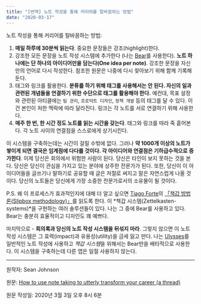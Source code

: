 ```yaml
---
title: "[번역] 노트 작성을 통해 커리어를 탈바꿈하는 방법"
date: "2020-03-17"
---
```


[Ulysses]: https://ulysses.app/
[Bear]: https://bear.app/
[Tiago Forte]: https://twitter.com/fortelabs
[「책갑 방법론(Slipbox methodology)」]: https://fortelabs.co/blog/how-to-take-smart-notes/

노트 작성을 통해 커리어를 탈바꿈하는 방법:

1. **매일 하루에 30분씩 읽는다**. 중요한 문장들은 강조(highlight)한다.
1. 강조한 모든 문장을 노트 작성 시스템에 추가한다 (나는 [Bear]를 사용한다). **노트 하나에는 단 하나의 아이디어만을 담는다(One idea per note)**. 강조한 문장을 자신만의 언어로 다시 작성한다. 참조한 원문은 나중에 다시 찾아보기 위해 함께 기록해둔다.
1. 태그와 링크를 활용한다.
**분류를 하기 위해 태그를 사용해서는 안 된다. 자신의 일과 관련된 개념들을 연결하기 위한 수단으로 태그를 활용해야 한다.**
예컨대, 목표 설정와 관련된 아티클에는 `팀 관리`, `프로덕트 디자인`, `정책 개발` 등의 태그를 달 수 있다. 이건 본인이 처한 맥락에 따라 달라진다.
링크는 각 노트를 서로 연결하기 위해 사용한다.
1. **매주 한 번, 한 시간 정도 노트를 읽는 시간을 갖는다**.
태그와 링크를 따라 죽 흩어본다.
각 노트 사이의 연결점을 스스로에게 상기시킨다.

이 시스템을 구축하는데는 시간이 걸릴 수밖에 없다. 그러나 **약 1000개 이상의 노트가 쌓이게 되면 결국은 임계점에 다다를 것이다. 각 아이디어와 연결점은 기하급수적으로 증가한다**.
이제 당신은 회의에서 위험한 사람이 된다. 당신은 타인이 보지 못하는 것을 본다. 당신은 당신이 관심을 가지고 있는 분야에 상주한 전문가가 된다.
또한, 당신이 이 아이디어들을 글쓰기나 말하기로 공유할 때 글은 저절로 써지고 말은 자연스럽게 나올 것이다.
당신의 노트들은 당신에게 가장 소중한 전문가로서의 소유물이 될 것이다.

P.S. 왜 이 프로세스가 효과적인지에 대해 더 알고 싶으면 [Tiago Forte]의 [「책갑 방법론(Slipbox methodology)」]를 읽도록 한다. 이 *책갑 시스템(Zettelkasten-systems)*을 구현하는 여러 솔루션들이 있다. 나는 그 중에 Bear를 사용하고 있다. Bear는 충분히 효율적이고 디자인도 꽤 예쁘다.

마지막으로 - **회의록과 당신의 노트 작성 시스템을 뒤섞지 마라**. 그렇지 않으면 이 노트 작성 시스템은 그 효력(impact)과 유용성(utility)을 금세 잃고 만다.
나는 [Ulysses]를 일반적인 노트 작성에 사용하고 *책갑 시스템*을 위해서는 Bear만을 배타적으로 사용한다. 이 시스템을 구축하는데 다른 앱은 일절 사용하지 않는다.

---

원작자: Sean Johnson

원문: [How to use note taking to utterly transform your career (a thread)](https://twitter.com/intentionally/status/1234918066649272325?s=20)

원문 작성일: 2020년 3월 3일 오후 8시 6분
